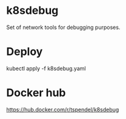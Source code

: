 # k8sdebug

Set of network tools for debugging purposes.

# Deploy

kubectl apply -f k8sdebug.yaml

# Docker hub

https://hub.docker.com/r/tspendel/k8sdebug
